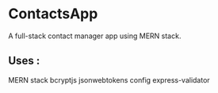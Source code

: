 # ContactsApp
A full-stack contact manager app using MERN stack.

## Uses : 
MERN stack
bcryptjs
jsonwebtokens
config
express-validator
